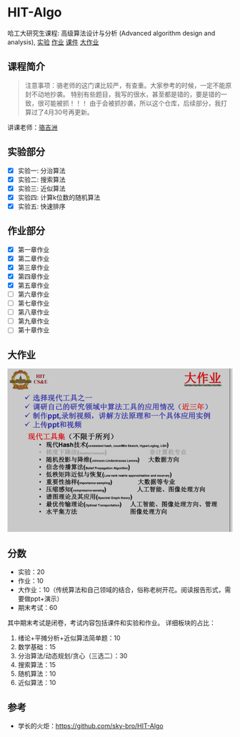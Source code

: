 # HIT-Algo

哈工大研究生课程: 高级算法设计与分析 (Advanced algorithm design and analysis), [实验](./lab) [作业](./homework) [课件](./slides) [大作业](./report)

## 课程简介
> 注意事项：骆老师的这门课比较严，有查重。大家参考的时候，一定不能原封不动地抄袭。
> 特别有些题目，我写的很水，甚至都是错的，要是错的一致，很可能被抓！！！
> 由于会被抓抄袭，所以这个仓库，后续部分，我打算过了4月30号再更新。

讲课老师：[骆吉洲](http://homepage.hit.edu.cn/luojz?lang=zh)


## 实验部分

* [x] 实验一: 分治算法
* [x] 实验二: 搜索算法
* [x] 实验三: 近似算法
* [x] 实验四: 计算k位数的随机算法
* [x] 实验五: 快速排序

## 作业部分

* [x] 第一章作业
* [x] 第二章作业
* [x] 第三章作业
* [x] 第四章作业
* [x] 第五章作业
* [ ] 第六章作业
* [ ] 第七章作业
* [ ] 第八章作业
* [ ] 第九章作业
* [ ] 第十章作业

## 大作业
![img.png](report/大作业.png)

## 分数

* 实验：20
* 作业：10
* 大作业：10（传统算法和自己领域的结合，俗称老树开花。阅读报告形式，需要做ppt+演示）
* 期末考试：60

其中期末考试是闭卷，考试内容包括课件和实验和作业。
详细板块的占比：

1. 绪论+平摊分析+近似算法简单题：10
2. 数学基础：15
3. 分治算法/动态规划/贪心（三选二）：30
4. 搜索算法：15
5. 随机算法：10
6. 近似算法：10

## 参考

* 学长的火炬：https://github.com/sky-bro/HIT-Algo
